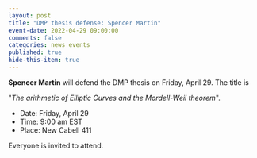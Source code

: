 ```yaml
---
layout: post
title: "DMP thesis defense: Spencer Martin"
event-date: 2022-04-29 09:00:00
comments: false
categories: news events
published: true
hide-this-item: true
---
```


**Spencer Martin** will defend the DMP thesis on Friday, April 29.
The title is

"_The arithmetic of Elliptic Curves and the Mordell-Weil theorem_".

- Date: Friday, April 29
- Time: 9:00 am EST
- Place: New Cabell 411

Everyone is invited to attend.